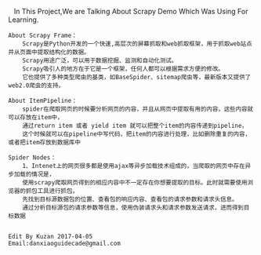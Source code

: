    In This Project,We are Talking About Scrapy Demo Which Was Using For Learning.

    About Scrapy Frame：
        Scrapy是Python开发的一个快速,高层次的屏幕抓取和web抓取框架，用于抓取web站点并从页面中提取结构化的数据。
        Scrapy用途广泛，可以用于数据挖掘、监测和自动化测试。
        Scrapy吸引人的地方在于它是一个框架，任何人都可以根据需求方便的修改。
        它也提供了多种类型爬虫的基类，如BaseSpider、sitemap爬虫等，最新版本又提供了web2.0爬虫的支持。 

    About ItemPipeline：
        spider在爬取网页的时候要分析网页的内容，并且从网页中提取有用的内容，这些内容就可以存放在item中，
        通过return item 或者 yield item 就可以把整个item的内容传递到pipeline，
        这个时候就可以在pipeline中写代码，把item的内容进行处理，比如删除重复的内容，或者把item存放到数据库中

    Spider Nodes：
        1、Intenet上的网页很多都是使用ajax等异步加载技术组成的，当爬取的网页中存在异步加载的情况是，
        使用scrapy爬取网页得到的相应内容中不一定存在你想要提取的目标。此时就需要使用浏览器的抓包工具进行抓包，
        先找到目标源数据包的位置、查看包的响应内容、查看包的请求参数和请求头信息。
        通过分析目标源包的请求参数等信息，使用伪装请求头和请求参数发送请求，进而得到目标数据


    Edit By Kuzan 2017-04-05
    Email:danxiaoguidecade@gmail.com

